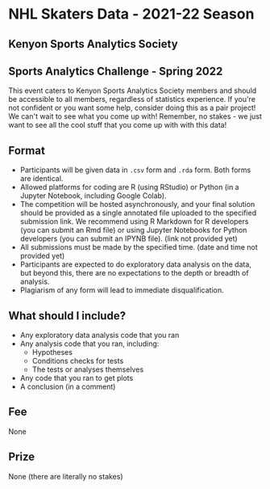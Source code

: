 # NHL Skaters Data - 2021-22 Season
## Kenyon Sports Analytics Society
## Sports Analytics Challenge - Spring 2022

This event caters to Kenyon Sports Analytics Society members and should be accessible to all members, regardless of statistics experience. If you're not confident or you want some help, consider doing this as a pair project! We can't wait to see what you come up with! Remember, no stakes - we just want to see all the cool stuff that you come up with with this data!

## Format

- Participants will be given data in `.csv` form and `.rda` form. Both forms are identical.
- Allowed platforms for coding are R (using RStudio) or Python (in a Jupyter Notebook, including Google Colab).
- The competition will be hosted asynchronously, and your final solution should be provided as a single annotated file uploaded to the specified submission link. We recommend using R Markdown for R developers (you can submit an Rmd file) or using Jupyter Notebooks for Python developers (you can submit an IPYNB file). (link not provided yet)
- All submissions must be made by the specified time. (date and time not provided yet)
- Participants are expected to do exploratory data analysis on the data, but beyond this, there are no expectations to the depth or breadth of analysis.
- Plagiarism of any form will lead to immediate disqualification.

## What should I include?

- Any exploratory data analysis code that you ran
- Any analysis code that you ran, including:
  - Hypotheses
  - Conditions checks for tests
  - The tests or analyses themselves
- Any code that you ran to get plots
- A conclusion (in a comment)

## Fee

None

## Prize

None (there are literally no stakes)
